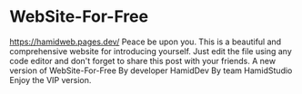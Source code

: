 # WebSite-For-Free
https://hamidweb.pages.dev/
Peace be upon you. This is a beautiful and comprehensive website for introducing yourself. Just edit the file using any code editor and don't forget to share this post with your friends.
A new version of WebSite-For-Free
By developer HamidDev
By team HamidStudio
Enjoy the VIP version.
